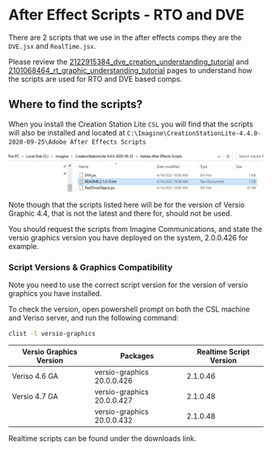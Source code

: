 <!--
Title : 202205051555_after_effects_rto_dve_scripts_version_reference
- Created : 2022-04-15 11:10
- Updated :
- Author : James Rivers
- Written against (version):
- Sources : 
- Author Notes :
- Tags : 
-->
# After Effect Scripts - RTO and DVE 
There are 2 scripts that we use in the after effects comps they are the `DVE.jsx` and `RealTime.jsx`.  

Please review the [2122915384_dve_creation_understanding_tutorial](../chapter07_create_dves/2122915384_dve_creation_understanding_tutorial.md) and [2101068464_rt_graphic_understanding_tutorial](../chapter06_create_rto_based_graphics/2101068464_rt_graphic_understanding_tutorial.md) pages to understand how the scripts are used for RTO and DVE based comps. 

## Where to find the scripts? 
When you install the Creation Station Lite `CSL` you will find that the scripts will also be installed and located at `C:\Imagine\CreationStationLite-4.4.0-2020-09-25\Adobe After Effects Scripts`

![](attachments/Pasted%20image%2020220505161101.png)

Note though that the scripts listed here will be for the version of Versio Graphic 4.4, that is not the latest and there for, should not be used. 

You should request the scripts from Imagine Communications, and state the versio graphics version you have deployed on the system, 2.0.0.426 for example. 

### Script Versions & Graphics Compatibility
Note you need to use the correct script version for the version of versio graphics you have installed. 

To check the version, open powershell prompt on both the CSL machine and Veriso server, and run the following command:

```sh
clist -l versio-graphics
```

| Versio Graphics Version | Packages                   | Realtime Script Version |
| ----------------------- | -------------------------- | ----------------------- |
| Veriso 4.6 GA           | versio-graphics 20.0.0.426 | 2.1.0.46                |
| Versio 4.7 GA           | versio-graphics 20.0.0.427 | 2.1.0.48                |
|                         | versio-graphics 20.0.0.432 | 2.1.0.48                |

Realtime scripts can be found under the downloads link. 


